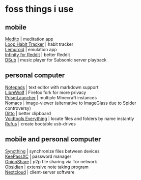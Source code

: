 # foss things i use

## mobile
[Medito](https://github.com/meditohq/medito-app) | meditation app  
[Loop Habit Tracker](https://github.com/iSoron/uhabits) | habit tracker  
[Lemuroid](https://github.com/Swordfish90/Lemuroid) | emulation app  
[Infinity for Reddit](https://github.com/Docile-Alligator/Infinity-For-Reddit) | better Reddit  
[DSub](https://github.com/daneren2005/Subsonic) | music player for Subsonic server playback

## personal computer
[Notepads](https://github.com/0x7c13/Notepads) | text editor with markdown support  
[LibreWolf](https://github.com/librewolf-community/source) | Firefox fork for more privacy  
[PrismLauncher](https://github.com/PrismLauncher/PrismLauncher) | multiple Minecraft instances  
[Nomacs](https://github.com/nomacs/nomacs) | image-viewer (alternative to ImageGlass due to Spider controversy)  
[Ditto](https://github.com/sabrogden/Ditto) | better clipboard  
[Voidtools Everything](https://www.voidtools.com/) | locate files and folders by name instantly  
[Rufus](https://github.com/pbatard/rufus) | create bootable usb-drives

## mobile and personal computer
[Syncthing](https://github.com/syncthing/syncthing) | synchronize files between devices  
[KeePassXC](https://github.com/keepassxreboot/keepassxc) | password manager  
[OnionShare](https://github.com/onionshare/onionshare) | p2p file sharing via Tor network  
[Obsidian](https://github.com/obsidianmd/obsidian-releases) | extensive note taking program  
[Nextcloud](https://github.com/nextcloud) | client-server software

